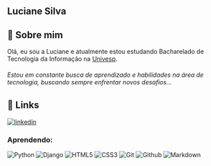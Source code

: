## Luciane Silva



## 🚀 Sobre mim
Olá, eu sou a Luciane e atualmente estou estudando Bacharelado de Tecnologia da Informação na [Univesp](https://univesp.br/).

###### Estou em constante busca de aprendizado e habilidades na área de tecnologia, buscando sempre enfrentar novos desafios...
## 🔗 Links

[![linkedin](https://img.shields.io/badge/linkedin-0A66C2?style=for-the-badge&logo=linkedin&logoColor=white)](https://www.linkedin.com/luciane-do-prado-silva-591265225)



### Aprendendo:


![Python](https://img.shields.io/badge/Python-000?style=for-the-badge&logo=python)
![Django](https://img.shields.io/badge/django-%23092E20.svg?style=for-the-badge&logo=django&logoColor=white) 
![HTML5](https://img.shields.io/badge/HTML5-000?style=for-the-badge&logo=html5)
![CSS3](https://img.shields.io/badge/CSS3-000?style=for-the-badge&logo=css3&logoColor=264CE4)
![Git](https://img.shields.io/badge/Git-000?style=for-the-badge&logo=Git)
![Github](https://img.shields.io/badge/Github-000?style=for-the-badge&logo=Github)
![Markdown](https://img.shields.io/badge/Markdown-000?style=for-the-badge&logo=markdown)








